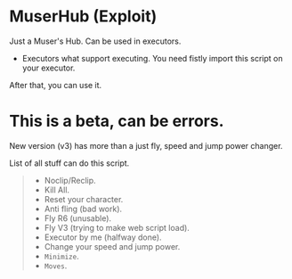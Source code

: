 # MuserHub (Exploit)
Just a Muser's Hub.
 Can be used in executors.
- Executors what support executing.
You need fistly import this script on your executor.

After that, you can use it. 

This is a beta, can be errors.
=======
New version (v3) has more than a just fly, speed and jump power changer.

List of all stuff can do this script.
> - Noclip/Reclip.
> - Kill All.
> - Reset your character.
> - Anti fling (bad work).
> - Fly R6 (unusable).
> - Fly V3 (trying to make web script load).
> - Executor by me (halfway done).
> - Change your speed and jump power.
> - ` Minimize `.
> -   `Moves`.
